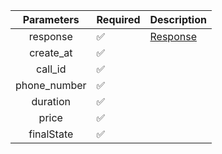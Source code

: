 |  Parameters  | Required           | Description             |
|:------------:|--------------------|-------------------------|
|   response   | :white_check_mark: | [Response](Response.md) |
|  create_at   | :white_check_mark: |                         |
|   call_id    | :white_check_mark: |                         |
| phone_number | :white_check_mark: |                         |
|   duration   | :white_check_mark: |                         |
|    price     | :white_check_mark: |                         |
|  finalState  | :white_check_mark: |                         |
